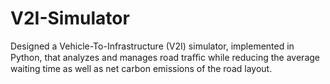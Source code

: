 # V2I-Simulator
 Designed a Vehicle-To-Infrastructure (V2I) simulator, implemented in Python, that analyzes and manages road traﬃc while reducing the average waiting time as well as net carbon emissions of the road layout. 
